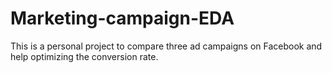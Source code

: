 # Marketing-campaign-EDA
This is a personal project to compare three ad campaigns on Facebook and help optimizing the conversion rate.
